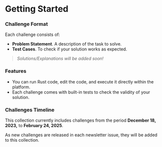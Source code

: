 # Getting Started

### Challenge Format

Each challenge consists of:

- **Problem Statement**. A description of the task to solve.
- **Test Cases**. To check if your solution works as expected.
<!-- - **Solution**. Code and explanation of how to solve the problem. -->

> *Solutions/Explanations will be added soon!*

### Features

- You can run Rust code, edit the code, and execute it directly within the platform.
- Each challenge comes with built-in tests to check the validity of your solution.

### Challenges Timeline

This collection currently includes challenges from the period **December 18, 2023,** to **February 24, 2025**. 

As new challenges are released in each newsletter issue, they will be added to this collection.



